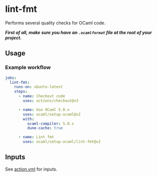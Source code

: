 # lint-fmt

Performs several quality checks for OCaml code.

**_First of all, make sure you have an `.ocamlformat` file at the root of your
project._**

## Usage

### Example workflow

```yml
jobs:
  lint-fmt:
    runs-on: ubuntu-latest
    steps:
      - name: Checkout code
        uses: actions/checkout@v3

      - name: Use OCaml 5.0.x
        uses: ocaml/setup-ocaml@v2
        with:
          ocaml-compiler: 5.0.x
          dune-cache: true

      - name: Lint fmt
        uses: ocaml/setup-ocaml/lint-fmt@v2
```

## Inputs

See [action.yml](./action.yml) for inputs.
